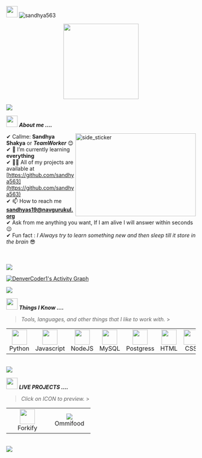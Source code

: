 <p align="left"> <img src="https://media.giphy.com/media/iY8CRBdQXODJSCERIr/giphy.gif" width="30px"> <img src="https://komarev.com/ghpvc/?username=sandhya563&label=Profile%20views&color=0e75b6&style=flat" alt="sandhya563" /> </p>
<p align="center">
  <img src="https://github.com/thompsonemerson/thompsonemerson/raw/master/cover-thompson.png" height="200"/>
	
<!--   <img src="https://media1.giphy.com/media/RbDKaczqWovIugyJmW/giphy.gif?cid=790b7611fe280f5db08efaf1e26a3a9907f946954684c7bc&rid=giphy.gif&ct=g" hight= "200"/> -->
</p>
<a href="https://www.youtube.com/watch?v=dQw4w9WgXcQ"><img src="https://user-images.githubusercontent.com/73097560/115834477-dbab4500-a447-11eb-908a-139a6edaec5c.gif"></a>

<!-- <img align="right" width=200px height=200px alt="side_sticker" src="https://media.giphy.com/media/hEMF9k5UHh2U0/giphy.gif" /> -->

<img src="https://media.giphy.com/media/iY8CRBdQXODJSCERIr/giphy.gif" width="30px">&nbsp;**_About me ...._**

<img align="right" width=320px height=220px alt="side_sticker" src="https://media1.giphy.com/media/RbDKaczqWovIugyJmW/giphy.gif?cid=790b7611fe280f5db08efaf1e26a3a9907f946954684c7bc&rid=giphy.gif&ct=g" />

✔ Callme: **Sandhya Shakya** or **_TeamWorker_** 😊 <br>
✔ 🌱 I’m currently learning **everything**<br>
✔ 👨‍💻 All of my projects are available at [https://github.com/sandhya563](https://github.com/sandhya563)<br>
✔ 📫 How to reach me **sandhyas19@navgurukul.org**<br>
✔ Ask from me anything you want, If I am alive I will answer within seconds 😉<br>
✔ Fun fact : _I Always try to learn something new and then sleep till it store in the brain_ 😎<br><br><br><br>
<a href="https://www.youtube.com/watch?v=dQw4w9WgXcQ"><img src="https://user-images.githubusercontent.com/73097560/115834477-dbab4500-a447-11eb-908a-139a6edaec5c.gif"></a>

<a href="https://github.com/ashutosh00710/github-readme-activity-graph"><img alt="DenverCoder1's Activity Graph" src="https://activity-graph.herokuapp.com/graph?username=sandhya563&bg_color=1F222E&color=F8D866&line=F85D7F&point=FFFFFF&hide_border=true" /></a>

<a href="https://www.youtube.com/watch?v=dQw4w9WgXcQ"><img src="https://user-images.githubusercontent.com/73097560/115834477-dbab4500-a447-11eb-908a-139a6edaec5c.gif"></a>

<img src="https://media.giphy.com/media/iY8CRBdQXODJSCERIr/giphy.gif" width="30px">&nbsp;**_Things I Know ...._**

> <i>Tools, languages, and other things that I like to work with.</i> > <br>

<table>
  <tr>
    <td align="center" width="96">
      <a>
        <img src="https://imgs.search.brave.com/M-FiGkB1jPVADW6xtp-i7TJcdhipqz463z8s2cuR3WY/rs:fit:860:0:0/g:ce/aHR0cHM6Ly9hc3Nl/dHMuc3RpY2twbmcu/Y29tL2ltYWdlcy81/ODQ4MTUyZmNlZjEw/MTRjMGI1ZTQ5Njcu/cG5n" width="40"/>
      </a>
      <br>Python
    </td>
    <td align="center" width="96">
      <a>
        <img src="https://upload.wikimedia.org/wikipedia/commons/6/6a/JavaScript-logo.png" width="40"/>
      </a>
      <br>Javascript
    </td>
    <td align="center" width="96">
      <a>
        <img src="https://www.vectorlogo.zone/logos/nodejs/nodejs-icon.svg" width="40"/>
      </a>
      <br>NodeJS
    </td>
    <td align="center" width="96">
      <a>
        <img src="https://pngimg.com/uploads/mysql/small/mysql_PNG38.png" width="40"/>
      </a>
      <br>MySQL
    </td>
    <td align="center" width="96">
      <a>
        <img src="https://upload.wikimedia.org/wikipedia/commons/thumb/2/29/Postgresql_elephant.svg/233px-Postgresql_elephant.svg.png" width="40"/>
      </a>
      <br>Postgress
    </td>
    <td align="center" width="96">
      <a>
        <img src="https://upload.wikimedia.org/wikipedia/commons/6/61/HTML5_logo_and_wordmark.svg" width="40"/>
      </a>
      <br>HTML
    </td>
    <td align="center" width="96">
      <a>
        <img src="https://upload.wikimedia.org/wikipedia/commons/6/62/CSS3_logo.svg" width="40"/>
      </a>
      <br>CSS
    </td>
    <!--  -->
    <td align="center" width="96">
      <a>
        <img src="https://brandslogos.com/wp-content/uploads/images/bootstrap-logo.png" width="40"/>
      </a>
      <br>Bootstrap
    </td>
  </tr>
</table>
<br>
<a href="https://www.youtube.com/watch?v=dQw4w9WgXcQ"><img src="https://user-images.githubusercontent.com/73097560/115834477-dbab4500-a447-11eb-908a-139a6edaec5c.gif"></a>

<img src="https://media.giphy.com/media/iY8CRBdQXODJSCERIr/giphy.gif" width="30px">&nbsp;**_LIVE PROJECTS ...._**

> <i>Click on ICON to preview.</i> > <br>

<table>
  <tr>
    <td align="center" width="96">
      <a target="_blank" href="https://forkify-app-sandhya.netlify.app/">
        <img src="https://forkify-v2.netlify.app/logo.09084f39.png" width="40"/>
      </a>
      <br>Forkify
	</td>
      <td align="center" width="96">
      <a target="_blank" href="https://omnifood-sandhyashakya.netlify.app/">
        <img src="https://imgs.search.brave.com/KwleRBD22HIHKfQTa6UVLLNjsNwvJkRmU4g1Jr6A2nA/rs:fit:860:0:0/g:ce/aHR0cHM6Ly9sb2dv/ZGl4LmNvbS9sb2dv/LzcyMjE5LnBuZw"/>
      </a>
      <br>Ommifood
	</td>
  </tr>
</table>
<br>
<a href="https://www.youtube.com/watch?v=dQw4w9WgXcQ"><img src="https://user-images.githubusercontent.com/73097560/115834477-dbab4500-a447-11eb-908a-139a6edaec5c.gif"></a>
